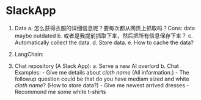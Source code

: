 # SlackApp

1. Data
	a. 怎么获得衣服的详细信息呢？要每次都从网页上抓取吗？Cons: data maybe outdated
	b. 或者是我提前抓取下来，然后把所有信息保存下来？
	c. Automatically collect the data. 
	d. Store data.
	e. How to cache the data?
	
2. LangChain:
		
3. Chat repository (A Slack App):
	a. Serve a new AI overlord
	b. Chat Examples:
		- Give me details about *cloth name* (All information.)
			- The followup question could be that do you have mediam sized and white *cloth name*? (How to store data?)
		- Give me newest arrived dresses
		- Recommond me some white t-shirts
